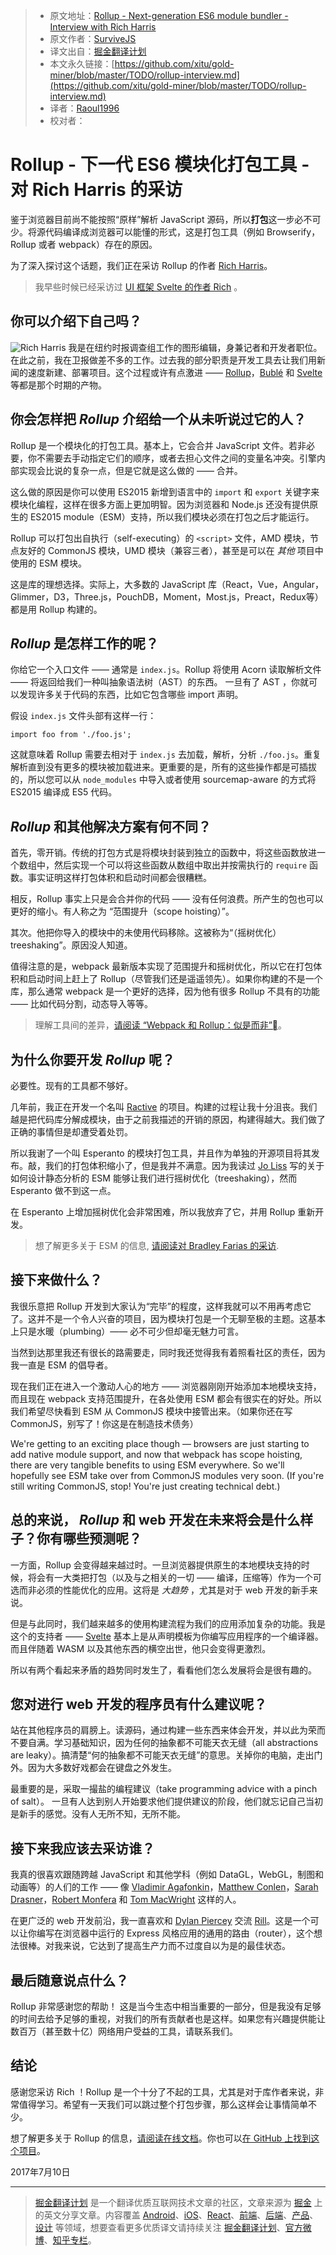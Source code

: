 > * 原文地址：[Rollup - Next-generation ES6 module bundler - Interview with Rich Harris](https://survivejs.com/blog/rollup-interview/)
> * 原文作者：[SurviveJS](https://twitter.com/survivejs)
> * 译文出自：[掘金翻译计划](https://github.com/xitu/gold-miner)
> * 本文永久链接：[https://github.com/xitu/gold-miner/blob/master/TODO/rollup-interview.md](https://github.com/xitu/gold-miner/blob/master/TODO/rollup-interview.md)
> * 译者：[Raoul1996](https://github.com/Raoul1996)
> * 校对者：

# Rollup - 下一代 ES6 模块化打包工具 - 对 Rich Harris 的采访

鉴于浏览器目前尚不能按照“原样”解析 JavaScript 源码，所以**打包**这一步必不可少。将源代码编译成浏览器可以能懂的形式，这是打包工具（例如 Browserify，Rollup 或者 webpack）存在的原因。

为了深入探讨这个话题，我们正在采访 Rollup 的作者  [Rich Harris](https://twitter.com/Rich_Harris)。

> 我早些时候已经采访过 [UI 框架 Svelte 的作者 Rich](https://survivejs.com/blog/svelte-interview/) 。

## 你可以介绍下自己吗？

![Rich Harris](https://www.gravatar.com/avatar/329f9d32fe20b186838ee237d3eb2d43?s=200) 我是在纽约时报调查组工作的图形编辑，身兼记者和开发者职位。在此之前，我在卫报做差不多的工作。过去我的部分职责是开发工具去让我们用新闻的速度新建、部署项目。这个过程或许有点激进 —— [Rollup](https://rollupjs.org)，[Bublé](https://buble.surge.sh) 和 [Svelte](https://svelte.technology) 等都是那个时期的产物。

## 你会怎样把 _Rollup_ 介绍给一个从未听说过它的人？

Rollup 是一个模块化的打包工具。基本上，它会合并 JavaScript 文件。若非必要，你不需要去手动指定它们的顺序，或者去担心文件之间的变量名冲突。引擎内部实现会比说的复杂一点，但是它就是这么做的 —— 合并。

这么做的原因是你可以使用 ES2015 新增到语言中的 `import` 和 `export` 关键字来模块化编程，这样在很多方面上更加明智。因为浏览器和 Node.js 还没有提供原生的 ES2015 module（ESM）支持，所以我们模块必须在打包之后才能运行。

Rollup 可以打包出自执行（self-executing）的 `<script>` 文件，AMD 模块，节点友好的 CommonJS 模块，UMD 模块（兼容三者），甚至是可以在 _其他_ 项目中使用的 ESM 模块。

这是库的理想选择。实际上，大多数的 JavaScript 库（React，Vue，Angular，Glimmer，D3，Three.js，PouchDB，Moment，Most.js，Preact，Redux等）都是用 Rollup 构建的。

## _Rollup_ 是怎样工作的呢？

你给它一个入口文件 —— 通常是 `index.js`。Rollup 将使用 Acorn 读取解析文件 —— 将返回给我们一种叫抽象语法树（AST）的东西。 一旦有了 AST ，你就可以发现许多关于代码的东西，比如它包含哪些 import 声明。

假设 `index.js` 文件头部有这样一行：

```
import foo from './foo.js';
```

这就意味着 Rollup 需要去相对于 `index.js` 去加载，解析，分析 `./foo.js`。重复解析直到没有更多的模块被加载进来。更重要的是，所有的这些操作都是可插拔的，所以您可以从 `node_modules` 中导入或者使用 sourcemap-aware 的方式将 ES2015 编译成 ES5 代码。

## _Rollup_ 和其他解决方案有何不同？

首先，零开销。传统的打包方式是将模块封装到独立的函数中，将这些函数放进一个数组中，然后实现一个可以将这些函数从数组中取出并按需执行的 `require` 函数。事实证明这样打包体积和启动时间都会很糟糕。

相反，Rollup 事实上只是会合并你的代码 —— 没有任何浪费。所产生的包也可以更好的缩小。有人称之为 “范围提升（scope hoisting）”。

其次。他把你导入的模块中的未使用代码移除。这被称为“（摇树优化）treeshaking”。原因没人知道。

值得注意的是，webpack 最新版本实现了范围提升和摇树优化，所以它在打包体积和启动时间上赶上了 Rollup（尽管我们还是遥遥领先）。如果你构建的不是一个库，那么通常 webpack 是一个更好的选择，因为他有很多 Rollup 不具有的功能 —— 比如代码分割，动态导入等等。

> 理解工具间的差异，[请阅读 “Webpack 和 Rollup：似是而非”](https://medium.com/webpack/webpack-and-rollup-the-same-but-different-a41ad427058c)。

## 为什么你要开发 _Rollup_ 呢？


必要性。现有的工具都不够好。

几年前，我正在开发一个名叫  [Ractive](https://ractive.js.org) 的项目。构建的过程让我十分沮丧。我们越是把代码库分解成模块，由于之前我描述的开销的原因，构建得越大。我们做了正确的事情但是却遭受着处罚。

所以我谢了一个叫 Esperanto 的模块打包工具，并且作为单独的开源项目将其发布。敲，我们的打包体积缩小了，但是我并不满意。因为我读过 [Jo Liss](https://twitter.com/jo_liss) 写的关于如何设计静态分析的 ESM 能够让我们进行摇树优化（treeshaking），然而 Esperanto 做不到这一点。

在 Esperanto 上增加摇树优化会非常困难，所以我放弃了它，并用 Rollup 重新开发。

> 想了解更多关于 ESM 的信息, [请阅读对 Bradley Farias 的采访](https://survivejs.com/blog/es-modules-interview/).

## 接下来做什么？

我很乐意把 Rollup 开发到大家认为“完毕”的程度，这样我就可以不用再考虑它了。这并不是一个令人兴奋的项目，因为模块打包是一个无聊至极的主题。这基本上只是水暖（plumbing）—— 必不可少但却毫无魅力可言。

当然到达那里我还有很长的路需要走，同时我还觉得我有着照看社区的责任，因为我一直是 ESM 的倡导者。

现在我们正在进入一个激动人心的地方 —— 浏览器刚刚开始添加本地模块支持，而且现在 webpack 支持范围提升，在各处使用 ESM 都会有很实在的好处。所以我们希望尽快看到 ESM 从 CommonJS 模块中接管出来。（如果你还在写CommonJS，别写了！你这是在制造技术债务）

We're getting to an exciting place though — browsers are just starting to add native module support, and now that webpack has scope hoisting, there are very tangible benefits to using ESM everywhere. So we'll hopefully see ESM take over from CommonJS modules very soon. (If you're still writing CommonJS, stop! You're just creating technical debt.)

## 总的来说， _Rollup_ 和 web 开发在未来将会是什么样子？你有哪些预测呢？

一方面，Rollup 会变得越来越过时。一旦浏览器提供原生的本地模块支持的时候，将会有一大类把打包（以及与之相关的一切 —— 编译，压缩等）作为一个可选而非必须的性能优化的应用。这将是 _大趋势_ ，尤其是对于 web 开发的新手来说。

但是与此同时，我们越来越多的使用构建流程为我们的应用添加复杂的功能。我是这个的支持者 —— [Svelte](https://svelte.technology) 基本上是从声明模板为你编写应用程序的一个编译器。而且伴随着 WASM 以及其他东西的横空出世，他只会变得更激烈。

所以有两个看起来矛盾的趋势同时发生了，看看他们怎么发展将会是很有趣的。

## 您对进行 web 开发的程序员有什么建议呢？

站在其他程序员的肩膀上。读源码，通过构建一些东西来体会开发，并以此为荣而不要自满。学习基础知识，因为任何的抽象都不可能天衣无缝（all abstractions are leaky）。搞清楚“何的抽象都不可能天衣无缝”的意思。关掉你的电脑，走出门外。因为大多数好戏都会在键盘之外发生。

最重要的是，采取一撮盐的编程建议（take programming advice with a pinch of salt）。 一旦有人达到别人开始要求他们提供建议的阶段，他们就忘记自己当初是新手的感觉。没有人无所不知，无所不能。

## 接下来我应该去采访谁？


我真的很喜欢跟随跨越 JavaScript 和其他学科（例如 DataGL，WebGL，制图和动画等）的人们的工作 —— 像 [Vladimir Agafonkin](https://twitter.com/mourner)，[Matthew Conlen](https://twitter.com/mathisonian)，[Sarah Drasner](https://twitter.com/sarah_edo)，[Robert Monfera](https://twitter.com/monfera) 和 [Tom MacWright](https://twitter.com/tmcw) 这样的人。

在更广泛的 web 开发前沿，我一直喜欢和 [Dylan Piercey](https://twitter.com/dylan_piercey) 交流 [Rill](https://rill.site)。这是一个可以让你编写在浏览器中运行的 Express 风格应用的通用的路由（router），这个想法很棒。对我来说，它达到了提高生产力而不过度自以为是的最佳状态。


## 最后随意说点什么？

Rollup 非常感谢您的帮助！ 这是当今生态中相当重要的一部分，但是我没有足够的时间去给予足够的重视，对我们的所有贡献者也是这样。如果您有兴趣提供能让数百万（甚至数十亿）网络用户受益的工具，请联系我们。


## 结论

感谢您采访 Rich ！Rollup 是一个十分了不起的工具，尤其是对于库作者来说，非常值得学习。希望有一天我们可以跳过整个打包步骤，那么这样会让事情简单不少。

想了解更多关于 Rollup 的信息，[请阅读在线文档](https://rollupjs.org/)。你也可以[在 GitHub 上找到这个项目](https://github.com/rollup/rollup)。

2017年7月10日

---

> [掘金翻译计划](https://github.com/xitu/gold-miner) 是一个翻译优质互联网技术文章的社区，文章来源为 [掘金](https://juejin.im) 上的英文分享文章。内容覆盖 [Android](https://github.com/xitu/gold-miner#android)、[iOS](https://github.com/xitu/gold-miner#ios)、[React](https://github.com/xitu/gold-miner#react)、[前端](https://github.com/xitu/gold-miner#前端)、[后端](https://github.com/xitu/gold-miner#后端)、[产品](https://github.com/xitu/gold-miner#产品)、[设计](https://github.com/xitu/gold-miner#设计) 等领域，想要查看更多优质译文请持续关注 [掘金翻译计划](https://github.com/xitu/gold-miner)、[官方微博](http://weibo.com/juejinfanyi)、[知乎专栏](https://zhuanlan.zhihu.com/juejinfanyi)。
